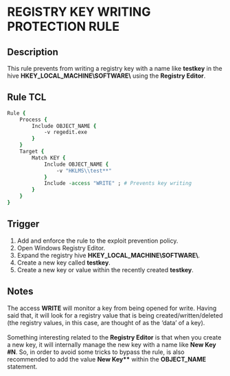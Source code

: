 # REGISTRY KEY WRITING PROTECTION RULE

## Description
This rule prevents from writing a registry key with a name like **testkey** in the hive **HKEY_LOCAL_MACHINE\\SOFTWARE\\** using the **Registry Editor**.

## Rule TCL
```tcl
Rule {
    Process {
        Include OBJECT_NAME {
            -v regedit.exe
        }
    }
    Target {
        Match KEY {
            Include OBJECT_NAME {
                -v "HKLMS\\test**"
            }
            Include -access "WRITE" ; # Prevents key writing
        }
    }
}
```

## Trigger
1. Add and enforce the rule to the exploit prevention policy.
2. Open Windows Registry Editor.
3. Expand the registry hive **HKEY_LOCAL_MACHINE\\SOFTWARE\\**.
4. Create a new key called **testkey**.
5. Create a new key or value within the recently created **testkey**. 

## Notes
The access **WRITE** will monitor a key from being opened for write. Having said that, it will look for a registry value that is being created/written/deleted (the registry values, in this case, are thought of as the ‘data’ of a key).<br><br>
Something interesting related to the **Registry Editor** is that when you create a new key, it will internally manage the new key with a name like **New Key #N**. So, in order to avoid some tricks to bypass the rule, is also recommended to add the value **New Key\*\*** within the **OBJECT_NAME** statement.